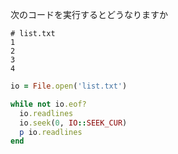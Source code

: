 次のコードを実行するとどうなりますか
```
# list.txt
1
2
3
4
```
```ruby
io = File.open('list.txt')

while not io.eof?
  io.readlines
  io.seek(0, IO::SEEK_CUR)
  p io.readlines
end
```
